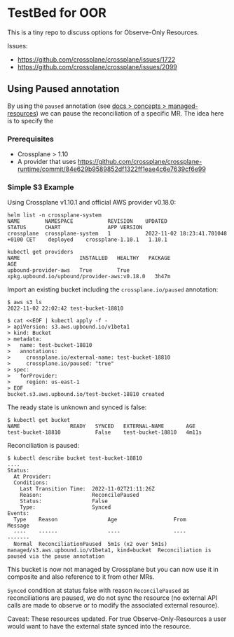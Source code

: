 # TestBed for OOR

This is a tiny repo to discuss options for Observe-Only Resources. 

Issues:
* https://github.com/crossplane/crossplane/issues/1722
* https://github.com/crossplane/crossplane/issues/2099

## Using Paused annotation

By using the `paused` annotation (see [docs > concepts > managed-resources](https://crossplane.io/docs/v1.10/concepts/managed-resources.html#pausing-reconciliations)) we can pause the reconciliation of a specific MR. The idea here is to specify the 

### Prerequisites

* Crossplane > 1.10
* A provider that uses https://github.com/crossplane/crossplane-runtime/commit/84e629b9589852df1322ff1eae4c6e7639cf6e99


### Simple S3 Example

Using Crossplane v1.10.1 and official AWS provider v0.18.0:
```shell
helm list -n crossplane-system
NAME      	NAMESPACE        	REVISION	UPDATED                             	STATUS  	CHART            	APP VERSION
crossplane	crossplane-system	1       	2022-11-02 18:23:41.701048 +0100 CET	deployed	crossplane-1.10.1	1.10.1

kubectl get providers
NAME                   INSTALLED   HEALTHY   PACKAGE                                        AGE
upbound-provider-aws   True        True      xpkg.upbound.io/upbound/provider-aws:v0.18.0   3h47m
```

Import an existing bucket including the `crossplane.io/paused` annotation:
```shell
$ aws s3 ls
2022-11-02 22:02:42 test-bucket-18810

$ cat <<EOF | kubectl apply -f -
> apiVersion: s3.aws.upbound.io/v1beta1
> kind: Bucket
> metadata:
>   name: test-bucket-18810
>   annotations:
>     crossplane.io/external-name: test-bucket-18810
>     crossplane.io/paused: "true"
> spec:
>   forProvider:
>     region: us-east-1
> EOF
bucket.s3.aws.upbound.io/test-bucket-18810 created
```

The ready state is unknown and synced is false:
```
$ kubectl get bucket
NAME                READY   SYNCED   EXTERNAL-NAME       AGE
test-bucket-18810           False    test-bucket-18810   4m11s
```

Reconciliation is paused:
```
$ kubectl describe bucket test-bucket-18810
....
Status:
  At Provider:
  Conditions:
    Last Transition Time:  2022-11-02T21:11:26Z
    Reason:                ReconcilePaused
    Status:                False
    Type:                  Synced
Events:
  Type    Reason                Age                  From                                            Message
  ----    ------                ----                 ----                                            -------
  Normal  ReconciliationPaused  5m1s (x2 over 5m1s)  managed/s3.aws.upbound.io/v1beta1, kind=bucket  Reconciliation is paused via the pause annotation
```

This bucket is now not managed by Crossplane but you can now use it in composite and also reference to it from other MRs.

`Synced` condition at status false with reason `ReconcilePaused` as reconciliations are paused, we do not sync the resource (no external API calls are made to observe or to modify the associated external resource).

Caveat: These resources updated. For true Observe-Only-Resources a user would want to have the external state synced into the resource.

